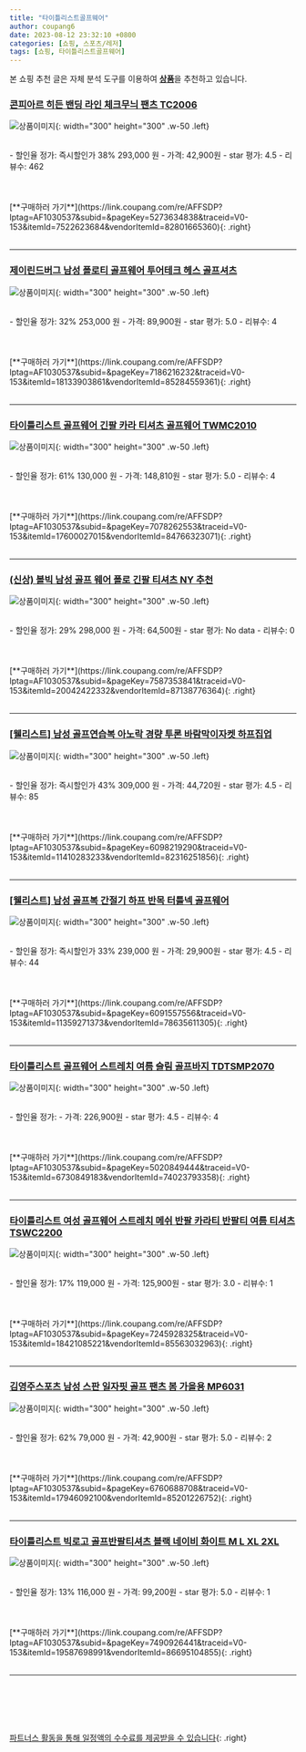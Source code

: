 ```yaml
---
title: "타이틀리스트골프웨어"
author: coupang6
date: 2023-08-12 23:32:10 +0800
categories: [쇼핑, 스포츠/레저]
tags: [쇼핑, 타이틀리스트골프웨어]
---
```


본 쇼핑 추천 글은 자체 분석 도구를 이용하여 [**상품**](https://link.coupang.com/a/bao1ui)을 추천하고 있습니다.

### [콘피아르 히든 밴딩 라인 체크무늬 팬츠 TC2006](https://link.coupang.com/re/AFFSDP?lptag=AF1030537&subid=&pageKey=5273634838&traceid=V0-153&itemId=7522623684&vendorItemId=82801665360)

![상품이미지](https://thumbnail7.coupangcdn.com/thumbnails/remote/230x230ex/image/vendor_inventory/2dcf/5ae31a007d5e9f8426240f2e7a63e949b80e0cefa77ae0f4485a5183f3bf.jpg){: width="300" height="300" .w-50 .left}


<br>
- 할인율 정가: 즉시할인가 38%  293,000   원
- 가격: 42,900원
- star 평가: 4.5
- 리뷰수: 462
<br>
<br>
<br>
<br>
[**구매하러 가기**](https://link.coupang.com/re/AFFSDP?lptag=AF1030537&subid=&pageKey=5273634838&traceid=V0-153&itemId=7522623684&vendorItemId=82801665360){: .right}
<br>
<br>

---

### [제이린드버그 남성 폴로티 골프웨어 투어테크 헤스 골프셔츠](https://link.coupang.com/re/AFFSDP?lptag=AF1030537&subid=&pageKey=7186216232&traceid=V0-153&itemId=18133903861&vendorItemId=85284559361)

![상품이미지](https://thumbnail9.coupangcdn.com/thumbnails/remote/230x230ex/image/vendor_inventory/ff77/6863301c17ddcc34b45feba77af8317689e96396a190466dc2e8c72fc802.jpg){: width="300" height="300" .w-50 .left}


<br>
- 할인율 정가: 32%  253,000   원
- 가격: 89,900원
- star 평가: 5.0
- 리뷰수: 4
<br>
<br>
<br>
<br>
[**구매하러 가기**](https://link.coupang.com/re/AFFSDP?lptag=AF1030537&subid=&pageKey=7186216232&traceid=V0-153&itemId=18133903861&vendorItemId=85284559361){: .right}
<br>
<br>

---

### [타이틀리스트 골프웨어 긴팔 카라 티셔츠 골프웨어 TWMC2010](https://link.coupang.com/re/AFFSDP?lptag=AF1030537&subid=&pageKey=7078262553&traceid=V0-153&itemId=17600027015&vendorItemId=84766323071)

![상품이미지](https://thumbnail9.coupangcdn.com/thumbnails/remote/230x230ex/image/vendor_inventory/d8ea/0e4a584c909a564783a4917f724e0e73427ab0304796a1e36c5d8c1840b2.jpg){: width="300" height="300" .w-50 .left}


<br>
- 할인율 정가: 61%  130,000   원
- 가격: 148,810원
- star 평가: 5.0
- 리뷰수: 4
<br>
<br>
<br>
<br>
[**구매하러 가기**](https://link.coupang.com/re/AFFSDP?lptag=AF1030537&subid=&pageKey=7078262553&traceid=V0-153&itemId=17600027015&vendorItemId=84766323071){: .right}
<br>
<br>

---

### [(신상) 볼빅 남성 골프 웨어 폴로 긴팔 티셔츠 NY 추천](https://link.coupang.com/re/AFFSDP?lptag=AF1030537&subid=&pageKey=7587353841&traceid=V0-153&itemId=20042422332&vendorItemId=87138776364)

![상품이미지](https://thumbnail7.coupangcdn.com/thumbnails/remote/230x230ex/image/vendor_inventory/c48a/3e1019948b0298257d527a2f18414d1a5bc23fc4bc9a40c727050761c8ef.jpg){: width="300" height="300" .w-50 .left}


<br>
- 할인율 정가: 29%  298,000   원
- 가격: 64,500원
- star 평가: No data
- 리뷰수: 0
<br>
<br>
<br>
<br>
[**구매하러 가기**](https://link.coupang.com/re/AFFSDP?lptag=AF1030537&subid=&pageKey=7587353841&traceid=V0-153&itemId=20042422332&vendorItemId=87138776364){: .right}
<br>
<br>

---

### [[웰리스트] 남성 골프연습복 아노락 경량 투론 바람막이자켓 하프집업](https://link.coupang.com/re/AFFSDP?lptag=AF1030537&subid=&pageKey=6098219290&traceid=V0-153&itemId=11410283233&vendorItemId=82316251856)

![상품이미지](https://thumbnail9.coupangcdn.com/thumbnails/remote/230x230ex/image/vendor_inventory/9a92/a4bd2fc41e5fb405c6899d5db78c3d1d708c5e4f8711f5d7c62306268ef2.jpg){: width="300" height="300" .w-50 .left}


<br>
- 할인율 정가: 즉시할인가 43%  309,000   원
- 가격: 44,720원
- star 평가: 4.5
- 리뷰수: 85
<br>
<br>
<br>
<br>
[**구매하러 가기**](https://link.coupang.com/re/AFFSDP?lptag=AF1030537&subid=&pageKey=6098219290&traceid=V0-153&itemId=11410283233&vendorItemId=82316251856){: .right}
<br>
<br>

---

### [[웰리스트] 남성 골프복 간절기 하프 반목 터틀넥 골프웨어](https://link.coupang.com/re/AFFSDP?lptag=AF1030537&subid=&pageKey=6091557556&traceid=V0-153&itemId=11359271373&vendorItemId=78635611305)

![상품이미지](https://thumbnail10.coupangcdn.com/thumbnails/remote/230x230ex/image/vendor_inventory/f68d/577e6e31d209dbd2d885c29f0d0aeeb2c9d6a453b01b154f69f12def2784.jpg){: width="300" height="300" .w-50 .left}


<br>
- 할인율 정가: 즉시할인가 33%  239,000   원
- 가격: 29,900원
- star 평가: 4.5
- 리뷰수: 44
<br>
<br>
<br>
<br>
[**구매하러 가기**](https://link.coupang.com/re/AFFSDP?lptag=AF1030537&subid=&pageKey=6091557556&traceid=V0-153&itemId=11359271373&vendorItemId=78635611305){: .right}
<br>
<br>

---

### [타이틀리스트 골프웨어 스트레치 여름 슬림 골프바지 TDTSMP2070](https://link.coupang.com/re/AFFSDP?lptag=AF1030537&subid=&pageKey=5020849444&traceid=V0-153&itemId=6730849183&vendorItemId=74023793358)

![상품이미지](https://thumbnail9.coupangcdn.com/thumbnails/remote/230x230ex/image/vendor_inventory/303a/ad6abbc7572c5f313aef69d1301cadcd796b474f38eee3bc58804776fa50.jpg){: width="300" height="300" .w-50 .left}


<br>
- 할인율 정가: 
- 가격: 226,900원
- star 평가: 4.5
- 리뷰수: 4
<br>
<br>
<br>
<br>
[**구매하러 가기**](https://link.coupang.com/re/AFFSDP?lptag=AF1030537&subid=&pageKey=5020849444&traceid=V0-153&itemId=6730849183&vendorItemId=74023793358){: .right}
<br>
<br>

---

### [타이틀리스트 여성 골프웨어 스트레치 메쉬 반팔 카라티 반팔티 여름 티셔츠 TSWC2200](https://link.coupang.com/re/AFFSDP?lptag=AF1030537&subid=&pageKey=7245928325&traceid=V0-153&itemId=18421085221&vendorItemId=85563032963)

![상품이미지](https://thumbnail7.coupangcdn.com/thumbnails/remote/230x230ex/image/vendor_inventory/9f04/faf207127b417f4ef54f36244ce9a8dd76ad772621c153b48506027b672e.jpg){: width="300" height="300" .w-50 .left}


<br>
- 할인율 정가: 17%  119,000   원
- 가격: 125,900원
- star 평가: 3.0
- 리뷰수: 1
<br>
<br>
<br>
<br>
[**구매하러 가기**](https://link.coupang.com/re/AFFSDP?lptag=AF1030537&subid=&pageKey=7245928325&traceid=V0-153&itemId=18421085221&vendorItemId=85563032963){: .right}
<br>
<br>

---

### [김영주스포츠 남성 스판 일자핏 골프 팬츠 봄 가을용 MP6031](https://link.coupang.com/re/AFFSDP?lptag=AF1030537&subid=&pageKey=6760688708&traceid=V0-153&itemId=17946092100&vendorItemId=85201226752)

![상품이미지](https://thumbnail9.coupangcdn.com/thumbnails/remote/230x230ex/image/vendor_inventory/bc2a/9b4a48cc309dbafa608b7f6dc3964b8c6b70d7fa30f576a106b36f098f65.jpg){: width="300" height="300" .w-50 .left}


<br>
- 할인율 정가: 62%  79,000   원
- 가격: 42,900원
- star 평가: 5.0
- 리뷰수: 2
<br>
<br>
<br>
<br>
[**구매하러 가기**](https://link.coupang.com/re/AFFSDP?lptag=AF1030537&subid=&pageKey=6760688708&traceid=V0-153&itemId=17946092100&vendorItemId=85201226752){: .right}
<br>
<br>

---

### [타이틀리스트 빅로고 골프반팔티셔츠 블랙 네이비 화이트 M L XL 2XL](https://link.coupang.com/re/AFFSDP?lptag=AF1030537&subid=&pageKey=7490926441&traceid=V0-153&itemId=19587698991&vendorItemId=86695104855)

![상품이미지](https://thumbnail8.coupangcdn.com/thumbnails/remote/230x230ex/image/vendor_inventory/7008/768a07dc60e5003669b8a19de0c7175c857dd8d6c73949fdf4e08e7b3205.jpg){: width="300" height="300" .w-50 .left}


<br>
- 할인율 정가: 13%  116,000   원
- 가격: 99,200원
- star 평가: 5.0
- 리뷰수: 1
<br>
<br>
<br>
<br>
[**구매하러 가기**](https://link.coupang.com/re/AFFSDP?lptag=AF1030537&subid=&pageKey=7490926441&traceid=V0-153&itemId=19587698991&vendorItemId=86695104855){: .right}
<br>
<br>

---
<br><br><br><br><br> [파트너스 활동을 통해 일정액의 수수료를 제공받을 수 있습니다](https://link.coupang.com/a/bao1ui){: .right}